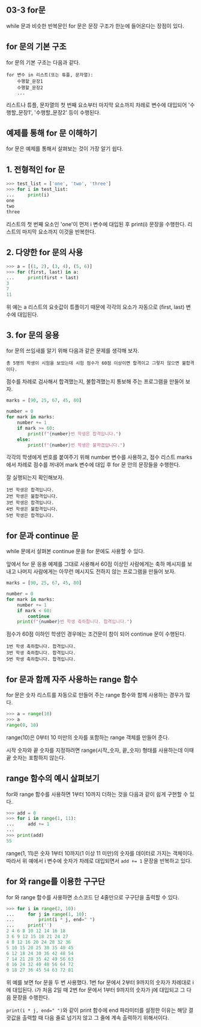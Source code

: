 ## 03-3 for문

while 문과 비슷한 반복문인 for 문은 문장 구조가 한눈에 들어온다는 장점이 있다.

## for 문의 기본 구조

for 문의 기본 구조는 다음과 같다.

```
for 변수 in 리스트(또는 튜플, 문자열):
    수행할_문장1
    수행할_문장2
    ...
```

리스트나 튜플, 문자열의 첫 번째 요소부터 마지막 요소까지 차례로 변수에 대입되어 '수행할_문장1', '수행할_문장2' 등이 수행된다.

## 예제를 통해 for 문 이해하기

for 문은 예제를 통해서 살펴보는 것이 가장 알기 쉽다.

## 1. 전형적인 for 문

```python
>>> test_list = ['one', 'two', 'three']
>>> for i in test_list:
...     print(i)
one
two
three
```

리스트의 첫 번째 요소인 'one'이 먼저 i 변수에 대입된 후 print(i) 문장을 수행한다. 리스트의 마지막 요소까지 이것을 반복한다.

## 2. 다양한 for 문의 사용

```python
>>> a = [(1, 2), (3, 4), (5, 6)]
>>> for (first, last) in a:
...     print(first + last)
3
7
11
```

위 예는 a 리스트의 요솟값이 튜플이기 때문에 각각의 요소가 자동으로 (first, last) 변수에 대입된다.

## 3. for 문의 응용

for 문의 쓰임새를 알기 위해 다음과 같은 문제를 생각해 보자.

```
총 5명의 학생이 시험을 보았는데 시험 점수가 60점 이상이면 합격이고 그렇지 않으면 불합격이다.
```

점수를 차례로 검사해서 합격했는지, 불합격했는지 통보해 주는 프로그램을 만들어 보자.

```python
marks = [90, 25, 67, 45, 80]

number = 0
for mark in marks:
    number += 1
    if mark >= 60:
        print(f"{number}번 학생은 합격입니다.")
    else:
        print(f"{number}번 학생은 불학겹입니다.")
```

각각의 학생에게 번호를 붙여주기 위해 number 변수를 사용하고, 점수 리스트 marks에서 차례로 점수를 꺼내어 mark 변수에 대입 후 for 문 안의 문장들을 수행한다.

잘 실행되는지 확인해보자.

```
1번 학생은 합격입니다.
2번 학생은 불합격입니다.
3번 학생은 합격입니다.
4번 학생은 불합격입니다.
5번 학생은 합격입니다.
```

## for 문과 continue 문

while 문에서 살펴본 continue 문을 for 문에도 사용할 수 있다.

앞에서 for 문 응용 예제를 그대로 사용해서 60점 이상인 사람에게는 축하 메시지를 보내고 나머지 사람에게는 아무런 메시지도 전하지 않는 프로그램을 만들어 보자.

```python
marks = [90, 25, 67, 45, 80]

number = 0
for mark in marks:
    number += 1
    if mark < 60:
        continue
    print(f"{number}번 학생 축하합니다. 합격입니다.")
```

점수가 60점 이하인 학생인 경우에는 조건문이 참이 되어 continue 문이 수행된다.

```
1번 학생 축하합니다. 합격입니다.
3번 학생 축하합니다. 합격입니다.
5번 학생 축하합니다. 합격입니다.
```

## for 문과 함께 자주 사용하는 range 함수

for 문은 숫자 리스트를 자동으로 만들어 주는 range 함수와 함께 사용하는 경우가 많다.

```python
>>> a = range(10)
>>> a
range(0, 10)
```

range(10)은 0부터 10 미만의 숫자를 포함하는 range 객체를 만들어 준다.

시작 숫자와 끝 숫자를 지정하려면 range(시작_숫자, 끝_숫자) 형태를 사용하는데 이때 끝 숫자는 포함하지 않는다.

## range 함수의 예시 살펴보기

for와 range 함수를 사용하면 1부터 10까지 더하는 것을 다음과 같이 쉽게 구현할 수 있다.

```python
>>> add = 0
>>> for i in range(1, 11):
...     add += 1
...
>>> print(add)
55
```

range(1, 11)은 숫자 1부터 10까지(1 이상 11 미만)의 숫자를 데이터로 가지는 객체이다. 따라서 위 예에서 i 변수에 숫자가 차례로 대입되면서 `add += 1` 문장을 반복하고 있다.

## for 와 range를 이용한 구구단

for 와 range 함수를 사용하면 소스코드 단 4줄만으로 구구단을 출력할 수 있다.

```python
>>> for i in range(2, 10):
...     for j in range(1, 10):
...         print(i * j, end=" ")
...     print('')
2 4 6 8 10 12 14 16 18 
3 6 9 12 15 18 21 24 27 
4 8 12 16 20 24 28 32 36
5 10 15 20 25 30 35 40 45
6 12 18 24 30 36 42 48 54 
7 14 21 28 35 42 49 56 63 
8 16 24 32 40 48 56 64 72 
9 18 27 36 45 54 63 72 81
```

위 예를 보면 for 문을 두 번 사용했다. 1번 for 문에서 2부터 9까지의 숫자가 차례대로 i에 대입된다. i가 처음 2일 때 2번 for 문에서 1부터 9까지의 숫자가 j에 대입되고 그 다음 문장을 수행한다.

`print(i * j, end=" ")`와 같이 print 함수에 end 파라미터를 설정한 이유는 해당 결괏값을 출력할 때 다음 줄로 넘기지 않고 그 줄에 계속 출력하기 위해서이다.


